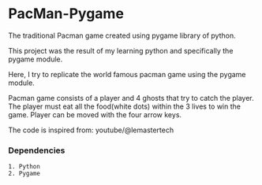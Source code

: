 # PacMan-Pygame
The traditional Pacman game created using pygame library of python.

This project was the result of my learning python and specifically the pygame module. 

Here, I try to replicate the world famous pacman game using the pygame module.

Pacman game consists of a player and 4 ghosts that try to catch the player. The player must eat all the food(white dots) within the 3 lives to win the game. Player can be moved with the four arrow keys.

The code is inspired from: youtube/@lemastertech

### Dependencies
```
1. Python
2. Pygame
```
